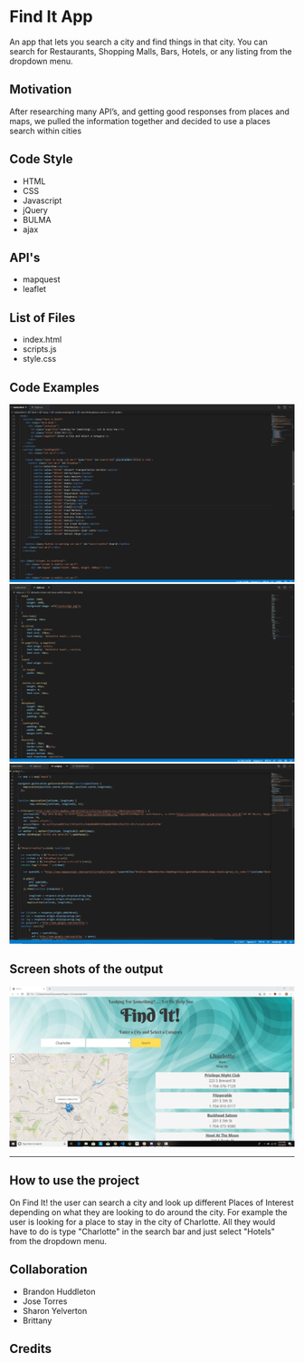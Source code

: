 # Find It App
An app that lets you search a city and find things in that city.  You can search for Restaurants, Shopping Malls, Bars, Hotels, or any listing from the dropdown menu.

Motivation
---
After researching many API’s, and getting good responses from places and maps, we pulled the information together and decided to use a places search within cities 


Code Style
---
 * HTML
 * CSS
 * Javascript
 * jQuery
 * BULMA
 * ajax
 
API's
---
 * mapquest
 * leaflet
  
List of Files
---
  * index.html
  * scripts.js
  * style.css

Code Examples
---
 
 ![HTML File](assets/html.png)
 ![CSS File](assets/css.PNG)
 ![Javascript File](assets/javascript.PNG)


 
Screen shots of the output
---
 
 ![Finished Product](assets/findit.PNG)

  
---
 
How to use the project
---
On Find It! the user can search a city and look up different Places of Interest depending on what they are looking to do around the city. For example the user is looking for a place to stay in the city of Charlotte. All they would have to do is type "Charlotte" in the search bar and just select "Hotels" from the dropdown menu. 


Collaboration
---
* Brandon Huddleton
* Jose Torres
* Sharon Yelverton
* Brittany
 
Credits
---
 
